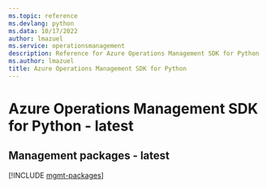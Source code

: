 ```yaml
---
ms.topic: reference
ms.devlang: python
ms.data: 10/17/2022
author: lmazuel
ms.service: operationsmanagement
description: Reference for Azure Operations Management SDK for Python
ms.author: lmazuel
title: Azure Operations Management SDK for Python
---
```

# Azure Operations Management SDK for Python - latest

## Management packages - latest
[!INCLUDE [mgmt-packages](operations-management-mgmt-index.md)]